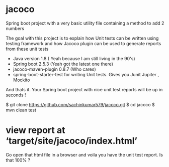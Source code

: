 # jacoco

Spring boot project with a very basic utility file containing a method to add 2 numbers

The goal with this project is to explain how Unit tests can be written using testing
framework and how Jacoco plugin can be used to generate reports from these unit tests

- Java version 1.8 ( Yeah because I am still living in the 90's)
- Spring boot 2.5.3 (Yeah got the latest one there)
- jacoco-maven-plugin 0.8.7 (Who cares) 
- spring-boot-starter-test for writing Unit tests. Gives you Junit Jupiter , Mockito 

And thats it. Your Spring boot project with nice unit test reports will be up in seconds ! 

$ git clone https://github.com/sachinkumar579/jacoco.git
$ cd jacoco
$ mvn clean test
# view report at ‘target/site/jacoco/index.html’

Go open that html file in a browser and voila you have the unit test report. Is that 100% ? 
